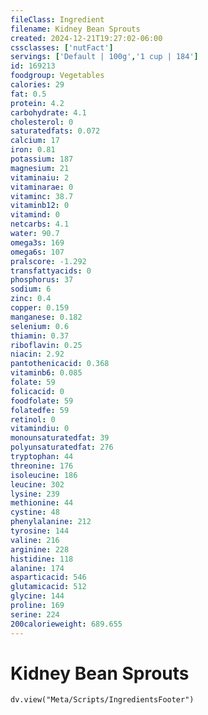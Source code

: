 ```yaml
---
fileClass: Ingredient
filename: Kidney Bean Sprouts
created: 2024-12-21T19:27:02-06:00
cssclasses: ['nutFact']
servings: ['Default | 100g','1 cup | 184']
id: 169213
foodgroup: Vegetables
calories: 29
fat: 0.5
protein: 4.2
carbohydrate: 4.1
cholesterol: 0
saturatedfats: 0.072
calcium: 17
iron: 0.81
potassium: 187
magnesium: 21
vitaminaiu: 2
vitaminarae: 0
vitaminc: 38.7
vitaminb12: 0
vitamind: 0
netcarbs: 4.1
water: 90.7
omega3s: 169
omega6s: 107
pralscore: -1.292
transfattyacids: 0
phosphorus: 37
sodium: 6
zinc: 0.4
copper: 0.159
manganese: 0.182
selenium: 0.6
thiamin: 0.37
riboflavin: 0.25
niacin: 2.92
pantothenicacid: 0.368
vitaminb6: 0.085
folate: 59
folicacid: 0
foodfolate: 59
folatedfe: 59
retinol: 0
vitamindiu: 0
monounsaturatedfat: 39
polyunsaturatedfat: 276
tryptophan: 44
threonine: 176
isoleucine: 186
leucine: 302
lysine: 239
methionine: 44
cystine: 48
phenylalanine: 212
tyrosine: 144
valine: 216
arginine: 228
histidine: 118
alanine: 174
asparticacid: 546
glutamicacid: 512
glycine: 144
proline: 169
serine: 224
200calorieweight: 689.655
---
```


# Kidney Bean Sprouts

```dataviewjs
dv.view("Meta/Scripts/IngredientsFooter")
```